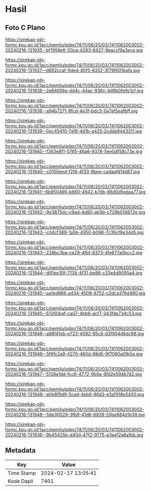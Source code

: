 # Hasil

## Foto C Plano

https://sirekap-obj-formc.kpu.go.id/1acc/pemilu/pdpr/74/11/06/20/03/7411062003002-20240216-131935--bf1958e6-50ca-4293-8427-9eaccf9a3ece.jpg

https://sirekap-obj-formc.kpu.go.id/1acc/pemilu/pdpr/74/11/06/20/03/7411062003002-20240216-131937--d692ccaf-5ded-40f5-8352-3f79f601bafa.jpg

https://sirekap-obj-formc.kpu.go.id/1acc/pemilu/pdpr/74/11/06/20/03/7411062003002-20240216-131938--2e84656e-dd4c-44ac-936c-4d9b0fe9c1cf.jpg

https://sirekap-obj-formc.kpu.go.id/1acc/pemilu/pdpr/74/11/06/20/03/7411062003002-20240216-131938--a94b7271-8fcd-4e3f-bdc3-0a7af5eafbff.jpg

https://sirekap-obj-formc.kpu.go.id/1acc/pemilu/pdpr/74/11/06/20/03/7411062003002-20240216-131939--0ec45410-7a16-4d1b-a425-2cdde8443311.jpg

https://sirekap-obj-formc.kpu.go.id/1acc/pemilu/pdpr/74/11/06/20/03/7411062003002-20240216-131940--f363e8f1-5765-46a6-9378-5ee0df58c73e.jpg

https://sirekap-obj-formc.kpu.go.id/1acc/pemilu/pdpr/74/11/06/20/03/7411062003002-20240216-131940--c0100eed-f2f4-4f33-8bee-cadaafd14d67.jpg

https://sirekap-obj-formc.kpu.go.id/1acc/pemilu/pdpr/74/11/06/20/03/7411062003002-20240216-131941--6b950499-b660-4942-b7db-86d0d5edaa77.jpg

https://sirekap-obj-formc.kpu.go.id/1acc/pemilu/pdpr/74/11/06/20/03/7411062003002-20240216-131942--9e3875dc-c9ad-4d80-ab5b-c729b014872e.jpg

https://sirekap-obj-formc.kpu.go.id/1acc/pemilu/pdpr/74/11/06/20/03/7411062003002-20240216-131943--c04cf369-1a5b-4950-b098-7c39cf8e34d5.jpg

https://sirekap-obj-formc.kpu.go.id/1acc/pemilu/pdpr/74/11/06/20/03/7411062003002-20240216-131943--228bc3ba-ce29-4fbf-8373-4fe677a0bcc2.jpg

https://sirekap-obj-formc.kpu.go.id/1acc/pemilu/pdpr/74/11/06/20/03/7411062003002-20240216-131944--d91ee35f-7138-4f31-be96-c33e4d9095a4.jpg

https://sirekap-obj-formc.kpu.go.id/1acc/pemilu/pdpr/74/11/06/20/03/7411062003002-20240216-131945--aa1ed866-a434-4508-8752-c2dca376d480.jpg

https://sirekap-obj-formc.kpu.go.id/1acc/pemilu/pdpr/74/11/06/20/03/7411062003002-20240216-131945--51260baf-ca07-4bb6-acf7-343fde734c53.jpg

https://sirekap-obj-formc.kpu.go.id/1acc/pemilu/pdpr/74/11/06/20/03/7411062003002-20240216-131946--a98f41eb-e723-4092-95c6-d3f904d8dc68.jpg

https://sirekap-obj-formc.kpu.go.id/1acc/pemilu/pdpr/74/11/06/20/03/7411062003002-20240216-131946--5f9fc2a9-4270-460d-98d5-9f7060a0fb5e.jpg

https://sirekap-obj-formc.kpu.go.id/1acc/pemilu/pdpr/74/11/06/20/03/7411062003002-20240216-131947--5138e1dd-fcc6-4772-9b5e-6fd2e594b742.jpg

https://sirekap-obj-formc.kpu.go.id/1acc/pemilu/pdpr/74/11/06/20/03/7411062003002-20240216-131948--a0b8f9d9-5cad-4eb6-86d3-e3af918e5400.jpg

https://sirekap-obj-formc.kpu.go.id/1acc/pemilu/pdpr/74/11/06/20/03/7411062003002-20240216-131948--59e30029-3fb9-41d6-8928-20be884d1e39.jpg

https://sirekap-obj-formc.kpu.go.id/1acc/pemilu/pdpr/74/11/06/20/03/7411062003002-20240216-131936--9b45425b-d40d-47f2-9775-a3ee12a8a1bb.jpg


## Metadata

| Key        | Value               |
| ---------- | ------------------- |
| Time Stamp | 2024-02-17 13:05:41 |
| Kode Dapil | 7401                |



